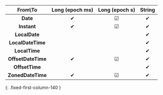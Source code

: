 |      From\To       | Long (epoch ms) | Long (epoch s) | String |
|:------------------:|:---------------:|:--------------:|:------:|
|      **Date**      |        ✔        |       ☑        |   ✔    |
|    **Instant**     |        ✔        |       ☑        |   ✔    |
|   **LocalDate**    |                 |                |   ✔    |
| **LocalDateTime**  |                 |                |   ✔    |
|   **LocalTime**    |                 |                |   ✔    |
| **OffsetDateTime** |        ✔        |       ☑        |   ✔    |
|   **OffsetTime**   |                 |                |   ✔    |
| **ZonedDateTime**  |        ✔        |       ☑        |   ✔    |
{: .fixed-first-column-140 }